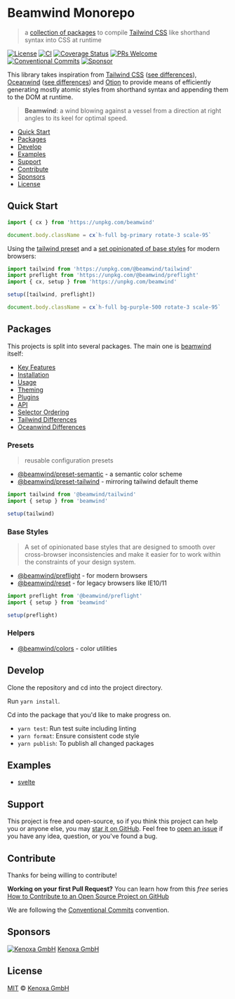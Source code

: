 # Beamwind Monorepo

> a [collection of packages](#packages) to compile [Tailwind CSS] like shorthand syntax into CSS at runtime

[![License](https://badgen.net/github/license/kenoxa/beamwind)](https://github.com/kenoxa/beamwind/blob/main/LICENSE)
[![CI](https://github.com/kenoxa/beamwind/workflows/CI/badge.svg)](https://github.com/kenoxa/beamwind/actions?query=workflow%3Aci)
[![Coverage Status](https://badgen.net/coveralls/c/github/kenoxa/beamwind/main)](https://coveralls.io/github/kenoxa/beamwind?branch=main)
[![PRs Welcome](https://badgen.net/badge/PRs/welcome/purple)](http://makeapullrequest.com)
[![Conventional Commits](https://badgen.net/badge/Conventional%20Commits/1.0.0/cyan)](https://conventionalcommits.org)
[![Sponsor](https://flat.badgen.net/badge/sponsored%20by/Kenoxa/2980b9)](https://www.kenoxa.com)

This library takes inspiration from [Tailwind CSS] ([see differences](https://github.com/kenoxa/beamwind/blob/main/packages/beamwind/README.md#tailwind-differences)), [Oceanwind] ([see differences](https://github.com/kenoxa/beamwind/blob/main/packages/beamwind/README.md#oceanwind-differences)) and [Otion] to provide means of efficiently generating mostly atomic styles from shorthand syntax and appending them to the DOM at runtime.

> **Beamwind**: a wind blowing against a vessel from a direction at right angles to its keel for optimal speed.

<!-- prettier-ignore-start -->
<!-- START doctoc generated TOC please keep comment here to allow auto update -->
<!-- DON'T EDIT THIS SECTION, INSTEAD RE-RUN doctoc TO UPDATE -->


- [Quick Start](#quick-start)
- [Packages](#packages)
- [Develop](#develop)
- [Examples](#examples)
- [Support](#support)
- [Contribute](#contribute)
- [Sponsors](#sponsors)
- [License](#license)

<!-- END doctoc generated TOC please keep comment here to allow auto update -->
<!-- prettier-ignore-end -->

## Quick Start

```js
import { cx } from 'https://unpkg.com/beamwind'

document.body.className = cx`h-full bg-primary rotate-3 scale-95`
```

Using the [tailwind preset](https://github.com/kenoxa/beamwind/blob/main/packages/preset-tailwind) and a [set opinionated of base styles](https://github.com/kenoxa/beamwind/blob/main/packages/preflight) for modern browsers:

```js
import tailwind from 'https://unpkg.com/@beamwind/tailwind'
import preflight from 'https://unpkg.com/@beamwind/preflight'
import { cx, setup } from 'https://unpkg.com/beamwind'

setup([tailwind, preflight])

document.body.className = cx`h-full bg-purple-500 rotate-3 scale-95`
```

## Packages

This projects is split into several packages. The main one is [beamwind](https://github.com/kenoxa/beamwind/blob/main/packages/beamwind) itself:

- [Key Features](https://github.com/kenoxa/beamwind/blob/main/packages/beamwind/README.md#key-features)
- [Installation](https://github.com/kenoxa/beamwind/blob/main/packages/beamwind/README.md#installation)
- [Usage](https://github.com/kenoxa/beamwind/blob/main/packages/beamwind/README.md#usage)
- [Theming](https://github.com/kenoxa/beamwind/blob/main/packages/beamwind/README.md#theming)
- [Plugins](https://github.com/kenoxa/beamwind/blob/main/packages/beamwind/README.md#plugins)
- [API](https://github.com/kenoxa/beamwind/blob/main/packages/beamwind/README.md#api)
- [Selector Ordering](https://github.com/kenoxa/beamwind/blob/main/packages/beamwind/README.md#selector-ordering)
- [Tailwind Differences](https://github.com/kenoxa/beamwind/blob/main/packages/beamwind/README.md#tailwind-differences)
- [Oceanwind Differences](https://github.com/kenoxa/beamwind/blob/main/packages/beamwind/README.md#oceanwind-differences)

### Presets

> reusable configuration presets

- [@beamwind/preset-semantic](https://github.com/kenoxa/beamwind/blob/main/packages/preset-semantic) - a semantic color scheme
- [@beamwind/preset-tailwind](https://github.com/kenoxa/beamwind/blob/main/packages/preset-tailwind) - mirroring tailwind default theme

```jsx
import tailwind from '@beamwind/tailwind'
import { setup } from 'beamwind'

setup(tailwind)
```

### Base Styles

> A set of opinionated base styles that are designed to smooth over cross-browser inconsistencies and make it easier for to work within the constraints of your design system.

- [@beamwind/preflight](https://github.com/kenoxa/beamwind/blob/main/packages/preflight) - for modern browsers
- [@beamwind/reset](https://github.com/kenoxa/beamwind/blob/main/packages/reset) - for legacy browsers like IE10/11

```jsx
import preflight from '@beamwind/preflight'
import { setup } from 'beamwind'

setup(preflight)
```

### Helpers

- [@beamwind/colors](https://github.com/kenoxa/beamwind/blob/main/packages/colors) - color utilities

## Develop

Clone the repository and cd into the project directory.

Run `yarn install`.

Cd into the package that you'd like to make progress on.

- `yarn test`: Run test suite including linting
- `yarn format`: Ensure consistent code style
- `yarn publish`: To publish all changed packages

## Examples

- [svelte](https://github.com/kenoxa/beamwind/blob/main/examples/svelte)

## Support

This project is free and open-source, so if you think this project can help you or anyone else, you may [star it on GitHub](https://github.com/kenoxa/beamwind). Feel free to [open an issue](https://github.com/beamwind/beamwind/issues) if you have any idea, question, or you've found a bug.

## Contribute

Thanks for being willing to contribute!

**Working on your first Pull Request?** You can learn how from this _free_ series [How to Contribute to an Open Source Project on GitHub](https://egghead.io/series/how-to-contribute-to-an-open-source-project-on-github)

We are following the [Conventional Commits](https://www.conventionalcommits.org) convention.

## Sponsors

[![Kenoxa GmbH](https://images.opencollective.com/kenoxa/9c25796/logo/68.png)](https://www.kenoxa.com) [Kenoxa GmbH](https://www.kenoxa.com)

## License

[MIT](https://github.com/kenoxa/beamwind/blob/main/LICENSE) © [Kenoxa GmbH](https://kenoxa.com)

[tailwind css]: https://tailwindcss.com
[oceanwind]: https://www.npmjs.com/package/oceanwind
[otion]: https://www.npmjs.com/package/otion
